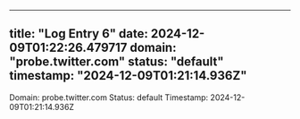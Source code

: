 
---
title: "Log Entry 6"
date: 2024-12-09T01:22:26.479717
domain: "probe.twitter.com"
status: "default"
timestamp: "2024-12-09T01:21:14.936Z"
---

Domain: probe.twitter.com
Status: default
Timestamp: 2024-12-09T01:21:14.936Z
